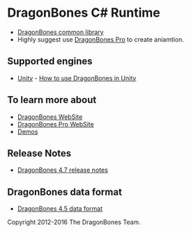 # DragonBones C# Runtime
* [DragonBones common library](./DragonBones/)
* Highly suggest use [DragonBones Pro](http://dragonbones.github.io/) to create aniamtion.

## Supported engines
* [Unity](https://www.unity.com/) - [How to use DragonBones in Unity](./Unity/)

## To learn more about
* [DragonBones WebSite](http://dragonbones.github.io/)
* [DragonBones Pro WebSite](http://www.egret.com/products/dragonbones.html)
* [Demos](http://dragonbones.github.io/demo.html)

## Release Notes
* [DragonBones 4.7 release notes](https://github.com/DragonBones/DragonBonesJS/blob/master/docs/DragonBones_4.7_release_notes_zh.md)

## DragonBones data format
* [DragonBones 4.5 data format](https://github.com/DragonBones/DragonBonesJS/blob/master/docs/DragonBones_4.5_data_format_zh.md)

Copyright 2012-2016 The DragonBones Team.